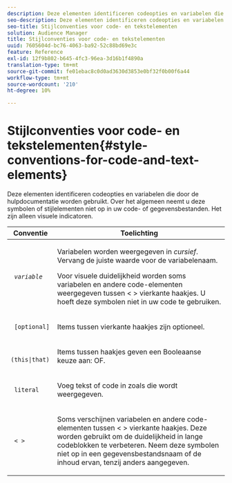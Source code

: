 ```yaml
---
description: Deze elementen identificeren codeopties en variabelen die door de hulpdocumentatie worden gebruikt. Over het algemeen neemt u deze symbolen of stijlelementen niet op in uw code- of gegevensbestanden. Het zijn alleen visuele indicatoren.
seo-description: Deze elementen identificeren codeopties en variabelen die door de hulpdocumentatie worden gebruikt. Over het algemeen neemt u deze symbolen of stijlelementen niet op in uw code- of gegevensbestanden. Het zijn alleen visuele indicatoren.
seo-title: Stijlconventies voor code- en tekstelementen
solution: Audience Manager
title: Stijlconventies voor code- en tekstelementen
uuid: 7605604d-bc76-4063-ba92-52c88bd69e3c
feature: Reference
exl-id: 12f9b802-b645-4fc3-96ea-3d16b1f4890a
translation-type: tm+mt
source-git-commit: fe01ebac8c0d0ad3630d3853e0bf32f0b00f6a44
workflow-type: tm+mt
source-wordcount: '210'
ht-degree: 10%

---
```


# Stijlconventies voor code- en tekstelementen{#style-conventions-for-code-and-text-elements}

Deze elementen identificeren codeopties en variabelen die door de hulpdocumentatie worden gebruikt. Over het algemeen neemt u deze symbolen of stijlelementen niet op in uw code- of gegevensbestanden. Het zijn alleen visuele indicatoren.

<table id="table_EBEF9490D90041BD8B7ABE3AF1AF35B6"> 
 <thead> 
  <tr> 
   <th colname="col1" class="entry"> Conventie </th> 
   <th colname="col2" class="entry"> Toelichting </th> 
  </tr> 
 </thead>
 <tbody> 
  <tr> 
   <td colname="col1"> <p> <code> <i>variable</i> </code> </p> </td> 
   <td colname="col2"> <p>Variabelen worden weergegeven in <i>cursief</i>. Vervang de juiste waarde voor de variabelenaam. </p> <p>Voor visuele duidelijkheid worden soms variabelen en andere code-elementen weergegeven tussen &lt; &gt; vierkante haakjes. U hoeft deze symbolen niet in uw code te gebruiken. </p> </td> 
  </tr> 
  <tr> 
   <td colname="col1"> <p> <code> [optional]</code> </p> </td> 
   <td colname="col2"> <p>Items tussen vierkante haakjes zijn optioneel. </p> </td> 
  </tr> 
  <tr> 
   <td colname="col1"> <p> <code> (this|that) </code> </p> </td> 
   <td colname="col2"> <p>Items tussen haakjes geven een Booleaanse keuze aan: <span class="wintitle"> OF</span>. </p> </td> 
  </tr> 
  <tr> 
   <td colname="col1"> <p> <code> literal</code> </p> </td> 
   <td colname="col2"> <p>Voeg tekst of code in zoals die wordt weergegeven. </p> </td> 
  </tr> 
  <tr> 
   <td colname="col1"> <p> <code> &lt; &gt;</code> </p> </td> 
   <td colname="col2"> <p>Soms verschijnen variabelen en andere code-elementen tussen &lt; &gt; vierkante haakjes. Deze worden gebruikt om de duidelijkheid in lange codeblokken te verbeteren. Neem deze symbolen niet op in een gegevensbestandsnaam of de inhoud ervan, tenzij anders aangegeven. </p> </td> 
  </tr> 
 </tbody> 
</table>
